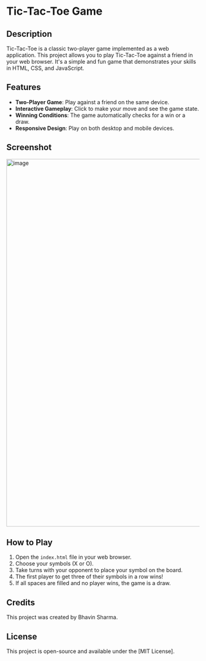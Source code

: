 # Tic-Tac-Toe Game

## Description
Tic-Tac-Toe is a classic two-player game implemented as a web application. This project allows you to play Tic-Tac-Toe against a friend in your web browser. It's a simple and fun game that demonstrates your skills in HTML, CSS, and JavaScript.

## Features
- **Two-Player Game**: Play against a friend on the same device.
- **Interactive Gameplay**: Click to make your move and see the game state.
- **Winning Conditions**: The game automatically checks for a win or a draw.
- **Responsive Design**: Play on both desktop and mobile devices.

## Screenshot
<img width="960" alt="image" src="https://github.com/Bhavin234/Tic-Tac-Toe/assets/104425282/81822ff6-9704-4f0e-93d2-ff1eab7ded38">

## How to Play
1. Open the `index.html` file in your web browser.
2. Choose your symbols (X or O).
3. Take turns with your opponent to place your symbol on the board.
4. The first player to get three of their symbols in a row wins!
5. If all spaces are filled and no player wins, the game is a draw.

## Credits
This project was created by Bhavin Sharma.

## License
This project is open-source and available under the [MIT License].


